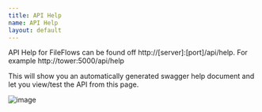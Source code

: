 ```yaml
---
title: API Help
name: API Help
layout: default
---
```


API Help for FileFlows can be found off http://[server]:[port]/api/help.   For example http://tower:5000/api/help

This will show you an automatically generated swagger help document and let you view/test the API from this page.

![image](https://user-images.githubusercontent.com/958400/148663249-75696051-fbc0-43b0-ba71-71c6487ea289.png)

